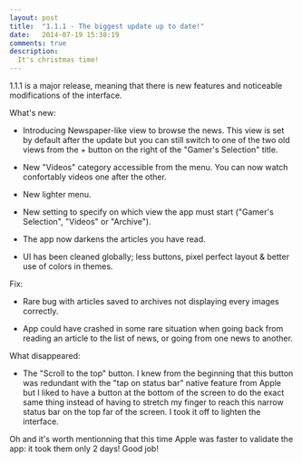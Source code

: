 ```yaml
---
layout: post
title:  "1.1.1 - The biggest update up to date!"
date:   2014-07-19 15:38:19
comments: true
description:
  It's christmas time!
---
```


1.1.1 is a major release, meaning that there is new features and noticeable modifications of the interface.

What's new:

- Introducing Newspaper-like view to browse the news. This view is set by default after the update but you can still switch to one of the two old views from the + button on the right of the "Gamer's Selection" title.

- New "Videos" category accessible from the menu. You can now watch confortably videos one after the other. 

- New lighter menu. 

- New setting to specify on which view the app must start ("Gamer's Selection", "Videos" or "Archive"). 

- The app now darkens the articles you have read. 

- UI has been cleaned globally; less buttons, pixel perfect layout & better use of colors in themes. 

Fix: 

- Rare bug with articles saved to archives not displaying every images correctly. 

- App could have crashed in some rare situation when going back from reading an article to the list of news, or going from one news to another.

What disappeared:

- The "Scroll to the top" button. I knew from the beginning that this button was redundant with the "tap on status bar" native feature from Apple but I liked to have a button at the bottom of the screen to do the exact same thing instead of having to stretch my finger to reach this narrow status bar on the top far of the screen. I took it off to lighten the interface. 

Oh and it's worth mentionning that this time Apple was faster to validate the app: it took them only 2 days! Good job!